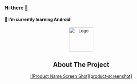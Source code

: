 ### Hi there 👋
#### 🌱 I’m currently learning Android

<div align="center">
  <a href="https://github.com/LearnIndiaApp/LearnIndiaApp">
    <img src="https://github.com/othneildrew/Best-README-Template/blob/master/images/logo.png" alt="Logo" width="80" height="80">
  </a>
  
## About The Project
[![Product Name Screen Shot][product-screenshot]](https://www.pakainfo.com/wp-content/uploads/2021/09/image-url-for-testing.jpg)
<a name="readme-top"></a>

<!--
**LearnIndiaApp/LearnIndiaApp** is a ✨ _special_ ✨ repository because its `README.md` (this file) appears on your GitHub profile.

Here are some ideas to get you started:

- 🔭 I’m currently working on ...
- 🌱 I’m currently learning ...
- 👯 I’m looking to collaborate on ...
- 🤔 I’m looking for help with ...
- 💬 Ask me about ...
- 📫 How to reach me: ...
- 😄 Pronouns: ...
- ⚡ Fun fact: ...
-->

